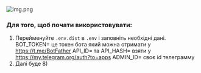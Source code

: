 ![img.png](https://img-c.udemycdn.com/course/240x135/5320614_a8af_2.jpg)

### Для того, щоб почати використовувати:
1. Перейменуйте `.env.dist` в `.env` і заповніть необхідні дані.
BOT_TOKEN= це токен бота який можна отримати у https://t.me/BotFather
API_ID= та API_HASH= взяти у https://my.telegram.org/auth?to=apps
ADMIN_ID= своє id телеграмму
2. Далi буде 8)